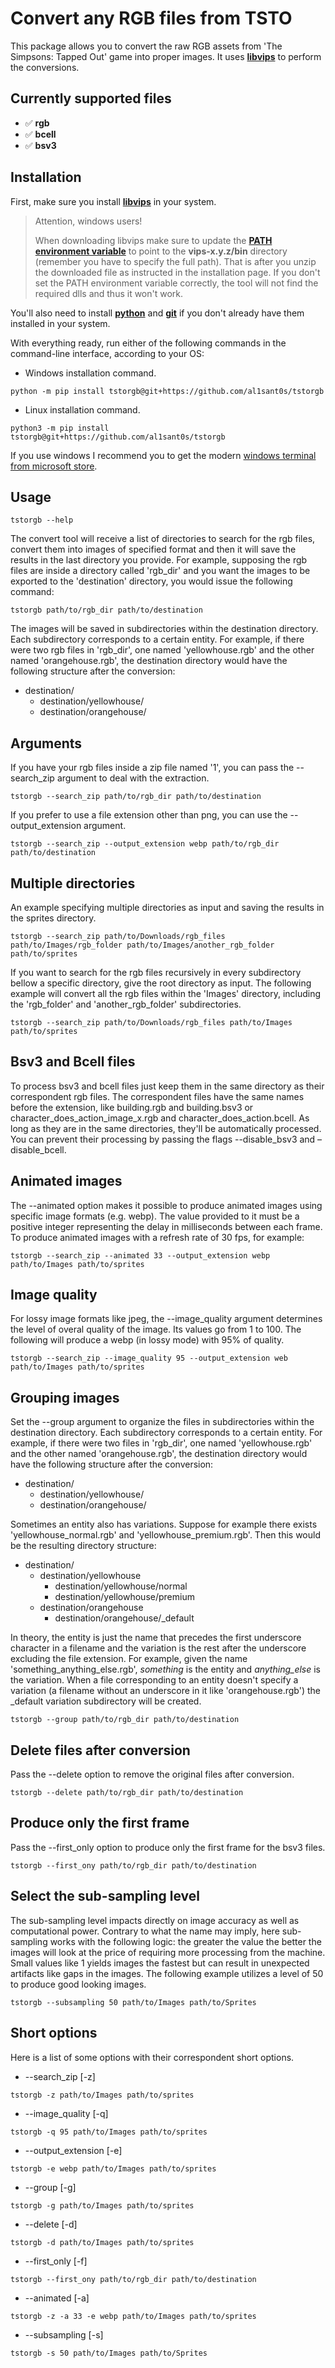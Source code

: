 # Convert any RGB files from TSTO

This package allows you to convert the raw RGB assets from 'The Simpsons: Tapped Out' game into proper images.
It uses [**libvips**](https://www.libvips.org/) to perform the conversions.

## Currently supported files

  * ✅ **rgb**
  * ✅ **bcell**
  * ✅ **bsv3**

## Installation

First, make sure you install [**libvips**](https://www.libvips.org/install.html) in your system.

> Attention, windows users!
> 
> When downloading libvips make sure to update the [**PATH environment variable**](https://learn.microsoft.com/en-us/previous-versions/office/developer/sharepoint-2010/ee537574(v=office.14)) to point to the **vips-x.y.z/bin** directory (remember you have to specify the full path). That is after you unzip the downloaded file as instructed in the installation page.
If you don't set the PATH environment variable correctly, the tool will not find the required dlls and thus it won't work.

You'll also need to install [**python**](https://www.python.org/downloads/)
and [**git**](https://git-scm.com/downloads) if you don't already have them installed in your system.

With everything ready, run either of the following commands in the command-line interface, according to your OS:

* Windows installation command.
```
python -m pip install tstorgb@git+https://github.com/al1sant0s/tstorgb
```
* Linux installation command.
```
python3 -m pip install tstorgb@git+https://github.com/al1sant0s/tstorgb
```

If you use windows I recommend you to get the modern [windows terminal from microsoft store](https://apps.microsoft.com/detail/9n0dx20hk701?hl).

## Usage

```
tstorgb --help
```

The convert tool will receive a list of directories to search for the rgb files, convert them into images of specified format and then
it will save the results in the last directory you provide. For example, supposing the rgb files are inside a directory called 'rgb_dir' and you want the images to be exported to the 'destination' directory, you would issue the following command:

```
tstorgb path/to/rgb_dir path/to/destination
```

The images will be saved in subdirectories within the destination directory. Each subdirectory corresponds to a certain entity. For example, if there were two rgb files in 'rgb_dir', one named
'yellowhouse.rgb' and the other named 'orangehouse.rgb', the destination directory would have the following structure after the conversion:

- destination/
  - destination/yellowhouse/
  - destination/orangehouse/

## Arguments

If you have your rgb files inside a zip file named '1', you can pass the --search_zip argument to deal with the extraction.

```
tstorgb --search_zip path/to/rgb_dir path/to/destination
```

If you prefer to use a file extension other than png, you can use the --output_extension argument.

```
tstorgb --search_zip --output_extension webp path/to/rgb_dir path/to/destination
```

## Multiple directories

An example specifying multiple directories as input and saving the results in the sprites directory.

```
tstorgb --search_zip path/to/Downloads/rgb_files path/to/Images/rgb_folder path/to/Images/another_rgb_folder path/to/sprites  
```

If you want to search for the rgb files recursively in every subdirectory bellow a specific directory, give the root directory as input. The following example will convert all the rgb files within the 'Images' directory,
including the 'rgb_folder' and 'another_rgb_folder' subdirectories.

```
tstorgb --search_zip path/to/Downloads/rgb_files path/to/Images path/to/sprites
```

## Bsv3 and Bcell files

To process bsv3 and bcell files just keep them in the same directory as their correspondent rgb files. The correspondent files have the same names before the extension, like building.rgb and building.bsv3 or character_does_action_image_x.rgb and character_does_action.bcell. As long as they are in the same directories, they'll be automatically processed. You can prevent their processing by passing the flags --disable_bsv3 and –disable_bcell. 

## Animated images

The --animated option makes it possible to produce animated images using specific image formats (e.g. webp).
The value provided to it must be a positive integer representing the delay in milliseconds between each frame.
To produce animated images with a refresh rate of 30 fps, for example:

```
tstorgb --search_zip --animated 33 --output_extension webp path/to/Images path/to/sprites
```

## Image quality

For lossy image formats like jpeg, the --image_quality argument determines the level of overal quality of the image.
Its values go from 1 to 100. The following will produce a webp (in lossy mode) with 95% of quality.
```
tstorgb --search_zip --image_quality 95 --output_extension web path/to/Images path/to/sprites
```

## Grouping images

Set the --group argument to organize the files in subdirectories within the destination directory.
Each subdirectory corresponds to a certain entity. For example, if there were two files in 'rgb_dir', one named
'yellowhouse.rgb' and the other named 'orangehouse.rgb', the destination directory would have the following structure after the conversion:

- destination/
  - destination/yellowhouse/
  - destination/orangehouse/

Sometimes an entity also has variations. Suppose for example there exists 'yellowhouse_normal.rgb' and 'yellowhouse_premium.rgb'. Then this would be the resulting directory structure:

- destination/
  - destination/yellowhouse
    - destination/yellowhouse/normal
    - destination/yellowhouse/premium
  - destination/orangehouse
    - destination/orangehouse/_default

In theory, the entity is just the name that precedes the first underscore character in a filename and the variation
is the rest after the underscore excluding the file extension.
For example, given the name 'something_anything_else.rgb', _something_ is the entity and _anything_else_ is the variation.
When a file corresponding to an entity doesn't specify a variation (a filename without an underscore in it like 'orangehouse.rgb') the _default variation subdirectory will be created.

```
tstorgb --group path/to/rgb_dir path/to/destination
```

## Delete files after conversion

Pass the --delete option to remove the original files after conversion.

```
tstorgb --delete path/to/rgb_dir path/to/destination
```

## Produce only the first frame

Pass the --first_only option to produce only the first frame for the bsv3 files.

```
tstorgb --first_ony path/to/rgb_dir path/to/destination
```

## Select the sub-sampling level

The sub-sampling level impacts directly on image accuracy as well as computational power. Contrary to what the name may imply,
here sub-sampling works with the following logic: the greater the value the better the images will look at the price of requiring more processing from the machine. 
Small values like 1 yields images the fastest but can result in unexpected artifacts like gaps in the images.
The following example utilizes a level of 50 to produce good looking images.

```shell
tstorgb --subsampling 50 path/to/Images path/to/Sprites
```


## Short options


Here is a list of some options with their correspondent short options.

* --search_zip [-z]
```shell
tstorgb -z path/to/Images path/to/sprites
```

* --image_quality [-q]
```shell
tstorgb -q 95 path/to/Images path/to/sprites
```

* --output_extension [-e]
 ```shell
tstorgb -e webp path/to/Images path/to/sprites
```

* --group [-g]
```shell
tstorgb -g path/to/Images path/to/sprites
```

* --delete [-d]
```shell
tstorgb -d path/to/Images path/to/sprites
```


* --first_only [-f]
```shell
tstorgb --first_ony path/to/rgb_dir path/to/destination
```

* --animated [-a]
```shell
tstorgb -z -a 33 -e webp path/to/Images path/to/sprites
```

* --subsampling [-s]
```shell
tstorgb -s 50 path/to/Images path/to/Sprites
```
